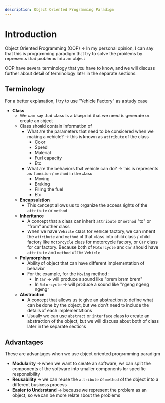 ```yaml
---
description: Object Oriented Programming Paradigm
---
```


# Introduction

Object Oriented Programming (OOP) -> In my personal opinion, I can say that this is programming paradigm that try to solve the problems by represents that problems into an object

OOP have several terminology that you have to know, and we will discuss further about detail of terminology later in the separate sections.

## Terminology

For a better explanation, I try to use "Vehicle Factory" as a study case

* **Class**&#x20;
  * We can say that class is a blueprint that we need to generate or create an object
  * Class should contain information of&#x20;
    * What are the parameters that need to be considered when we making a vehicle? -> this is known as `attribute` of the class
      * Color
      * Speed
      * Material
      * Fuel capacity
      * Etc
    * What are the behaviors that vehicle can do? -> this is represents as `function` / `method` in the class
      * Moving
      * Braking
      * Filling the fuel
      * Etc
  * **Encapsulation**
    * This concept allows us to organize the access rights of the `attribute` or `method`
  * **Inheritance**
    * A concept that a class can inherit `attribute` or `method` "to" or "from" another class
    * When we have `Vehicle` class for vehicle factory, we can inherit the `attribute` and `method` of that class into child class / child factory like `Motorcycle` class for motorcycle factory, or `Car` class for car factory. Because both of `Motorcycle` and `Car` should have `attribute` and `method` of the `Vehicle`
  * **Polymorphism**
    * Ability of object that can have different implementation of behavior
    * For the example, for the `Moving` method :&#x20;
      * In `Car` -> will produce a sound like "brem brem brem"
      * In `Motorcycle` -> will produce a sound like "ngeng ngeng ngeng"
  * **Abstraction**
    * A concept that allows us to give an abstraction to define what can be done by the object, but we don't need to include the details of each implementations
    * Usually we can use `abstract` or `interface` class to create an abstraction of the object, but we will discuss about both of class later in the separate sections

## Advantages

These are advantages when we use object oriented programming paradigm

* **Modularity** -> when we want to create an software, we can split the components of the software into smaller components for specific responsibility
* **Reusability** -> we can reuse the `attribute` or `method` of the object into a different business process
* **Easier to Understand** -> because we represent the problem as an object, so we can be more relate about the problems
